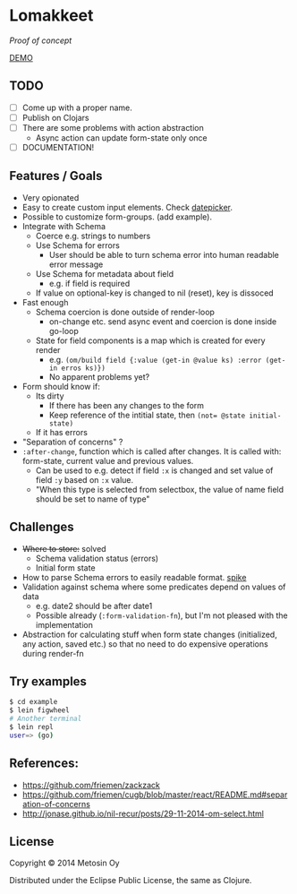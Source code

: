# Lomakkeet

*Proof of concept*

[DEMO](http://metosin.github.io/lomakkeet)

## TODO

- [ ] Come up with a proper name.
- [ ] Publish on Clojars
- [ ] There are some problems with action abstraction
  - Async action can update form-state only once
- [ ] DOCUMENTATION!

## Features / Goals

- Very opionated
- Easy to create custom input elements. Check [datepicker](./src/lomakkeet/datepicker.cljs).
- Possible to customize form-groups. (add example).
- Integrate with Schema
  - Coerce e.g. strings to numbers
  - Use Schema for errors
    - User should be able to turn schema error into human readable error message
  - Use Schema for metadata about field
    - e.g. if field is required
  - If value on optional-key is changed to nil (reset), key is dissoced
- Fast enough
  - Schema coercion is done outside of render-loop
    - on-change etc. send async event and coercion is done inside go-loop
  - State for field components is a map which is created for every render
    - e.g. `(om/build field {:value (get-in @value ks) :error (get-in erros ks)})`
    - No apparent problems yet?
- Form should know if:
  - Its dirty
    - If there has been any changes to the form
    - Keep reference of the intitial state, then `(not= @state initial-state)`
  - If it has errors
- "Separation of concerns" ?
- `:after-change`, function which is called after changes. It is called with: form-state, current value and previous values.
  - Can be used to e.g. detect if field `:x` is changed and set value of field `:y` based on `:x` value.
  - "When this type is selected from selectbox, the value of name field should be set to name of type"

## Challenges

- ~~Where to store:~~ solved
  - Schema validation status (errors)
  - Initial form state
- How to parse Schema errors to easily readable format. [spike](./example/src/clj/lomakkeet/schema_errors_spike.clj)
- Validation against schema where some predicates depend on values of data
  - e.g. date2 should be after date1
  - Possible already (`:form-validation-fn`), but I'm not pleased with the implementation
- Abstraction for calculating stuff when form state changes (initialized, any action, saved etc.) so that no need to do expensive operations during render-fn

## Try examples

```sh
$ cd example
$ lein figwheel
# Another terminal
$ lein repl
user=> (go)
```

## References:

- https://github.com/friemen/zackzack
- https://github.com/friemen/cugb/blob/master/react/README.md#separation-of-concerns
- http://jonase.github.io/nil-recur/posts/29-11-2014-om-select.html

## License

Copyright © 2014 Metosin Oy

Distributed under the Eclipse Public License, the same as Clojure.
